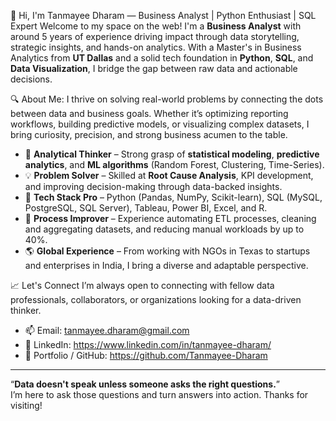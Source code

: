 👋 Hi, I'm Tanmayee Dharam — Business Analyst | Python Enthusiast | SQL Expert
Welcome to my space on the web! I'm a **Business Analyst** with around 5 years of experience driving impact through data storytelling, strategic insights, and hands-on analytics. With a Master's in Business Analytics from **UT Dallas** and a solid tech foundation in **Python**, **SQL**, and **Data Visualization**, I bridge the gap between raw data and actionable decisions.

🔍 About Me:
I thrive on solving real-world problems by connecting the dots between data and business goals. Whether it’s optimizing reporting workflows, building predictive models, or visualizing complex datasets, I bring curiosity, precision, and strong business acumen to the table.

- 🧠 **Analytical Thinker** – Strong grasp of **statistical modeling**, **predictive analytics**, and **ML algorithms** (Random Forest, Clustering, Time-Series).
- 💡 **Problem Solver** – Skilled at **Root Cause Analysis**, KPI development, and improving decision-making through data-backed insights.
- 🧰 **Tech Stack Pro** – Python (Pandas, NumPy, Scikit-learn), SQL (MySQL, PostgreSQL, SQL Server), Tableau, Power BI, Excel, and R.
- 🔄 **Process Improver** – Experience automating ETL processes, cleaning and aggregating datasets, and reducing manual workloads by up to 40%.
- 🌎 **Global Experience** – From working with NGOs in Texas to startups and enterprises in India, I bring a diverse and adaptable perspective.

📈 Let's Connect
I’m always open to connecting with fellow data professionals, collaborators, or organizations looking for a data-driven thinker.
- 📫 Email: tanmayee.dharam@gmail.com
- 💼 LinkedIn: https://www.linkedin.com/in/tanmayee-dharam/
- 📁 Portfolio / GitHub: https://github.com/Tanmayee-Dharam

---
“**Data doesn't speak unless someone asks the right questions.**”  
I’m here to ask those questions and turn answers into action. Thanks for visiting!

<!---
Tanmayee-Dharam/Tanmayee-Dharam is a ✨ special ✨ repository because its `README.md` (this file) appears on your GitHub profile.
You can click the Preview link to take a look at your changes.
--->


